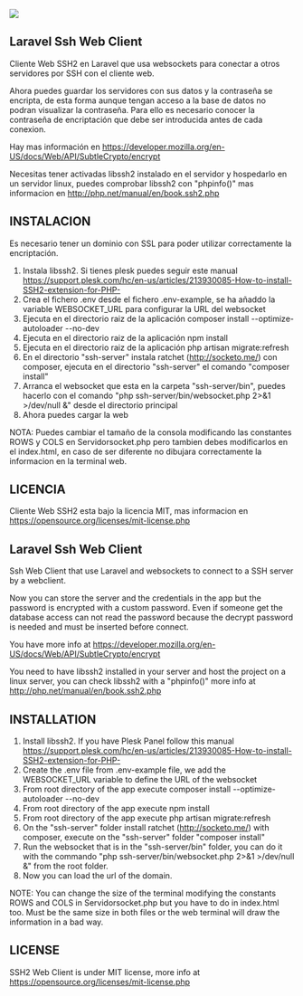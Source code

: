 ![](https://raw.githubusercontent.com/roke22/Laravel-ssh-client/master/LaravelSshCient.gif)

## Laravel Ssh Web Client

Cliente Web SSH2 en Laravel que usa websockets para conectar a otros servidores por SSH con el cliente web.

Ahora puedes guardar los servidores con sus datos y la contraseña se encripta, de esta forma aunque tengan acceso a la base de datos no podran visualizar la contraseña. Para ello es necesario conocer la contraseña de encriptación que debe ser introducida antes de cada conexion.

Hay mas información en https://developer.mozilla.org/en-US/docs/Web/API/SubtleCrypto/encrypt

Necesitas tener activadas libssh2 instalado en el servidor y hospedarlo en un servidor linux, puedes comprobar libssh2 con "phpinfo()" mas informacion en http://php.net/manual/en/book.ssh2.php

## INSTALACION

Es necesario tener un dominio con SSL para poder utilizar correctamente la encriptación.

1. Instala libssh2. Si tienes plesk puedes seguir este manual https://support.plesk.com/hc/en-us/articles/213930085-How-to-install-SSH2-extension-for-PHP-
2. Crea el fichero .env desde el fichero .env-example, se ha añaddo la variable WEBSOCKET_URL para configurar la URL del websocket
3. Ejecuta en el directorio raiz de la aplicación composer install --optimize-autoloader --no-dev
4. Ejecuta en el directorio raiz de la aplicación npm install
5. Ejecuta en el directorio raiz de la aplicación php artisan migrate:refresh
6. En el directorio "ssh-server" instala ratchet (http://socketo.me/) con composer, ejecuta en el directorio "ssh-server" el comando "composer install"
7. Arranca el websocket que esta en la carpeta "ssh-server/bin", puedes hacerlo con el comando "php ssh-server/bin/websocket.php 2>&1 >/dev/null &" desde el directorio principal
8.  Ahora puedes cargar la web

NOTA: Puedes cambiar el tamaño de la consola modificando las constantes ROWS y COLS en Servidorsocket.php pero tambien debes modificarlos en el index.html, en caso de ser diferente no dibujara correctamente la informacion en la terminal web.

## LICENCIA

Cliente Web SSH2 esta bajo la licencia MIT, mas informacion en https://opensource.org/licenses/mit-license.php


## Laravel Ssh Web Client

Ssh Web Client that use Laravel and websockets to connect to a SSH server by a webclient.

Now you can store the server and the credentials in the app but the password is encrypted with a custom password. Even if someone get the database access can not read the password because the decrypt password is needed and must be inserted before connect.

You have more info at https://developer.mozilla.org/en-US/docs/Web/API/SubtleCrypto/encrypt

You need to have libssh2 installed in your server and host the project on a linux server, you can check libssh2 with a "phpinfo()" more info at http://php.net/manual/en/book.ssh2.php

## INSTALLATION

1. Install libssh2. If you have Plesk Panel follow this manual https://support.plesk.com/hc/en-us/articles/213930085-How-to-install-SSH2-extension-for-PHP-
2. Create the .env file from .env-example file, we add the WEBSOCKET_URL variable to define the URL of the websocket
3. From root directory of the app execute composer install --optimize-autoloader --no-dev
4. From root directory of the app execute npm install
5. From root directory of the app execute php artisan migrate:refresh
6. On the "ssh-server" folder install ratchet (http://socketo.me/) with composer, execute on the "ssh-server" folder "composer install" 
7. Run the websocket that is in the "ssh-server/bin" folder, you can do it with the commando "php ssh-server/bin/websocket.php 2>&1 >/dev/null &" from the root folder.
8.  Now you can load the url of the domain.

NOTE: You can change the size of the terminal modifying the constants ROWS and COLS in Servidorsocket.php but you have to do in index.html too. Must be the same size in both files or the web terminal will draw the information in a bad way.

## LICENSE

SSH2 Web Client is under MIT license, more info at https://opensource.org/licenses/mit-license.php
